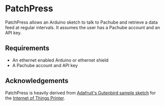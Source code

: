 PatchPress
==========

PatchPress allows an Arduino sketch to talk to Pachube and retrieve a data feed
at regular intervals.  It assumes the user has a Pachube account and an API key.

Requirements
------------
* An ethernet enabled Arduino or ethernet shield
* A Pachube account and API key

Acknowledgements
----------------
PatchPress is heavily derived from [Adafruit's Gutenbird sample sketch](https://github.com/adafruit/Adafruit-Tweet-Receipt)
for the [Internet of Things Printer](http://www.adafruit.com/products/717).
